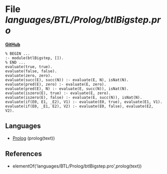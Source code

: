 # File _languages/BTL/Prolog/btlBigstep.pro_
**[GitHub](https://github.com/softlang/yas/blob/master/languages/BTL/Prolog/btlBigstep.pro)**
```
% BEGIN ...
:- module(btlBigstep, []).
% END ...
evaluate(true, true).
evaluate(false, false).
evaluate(zero, zero).
evaluate(succ(E), succ(N)) :- evaluate(E, N), isNat(N).
evaluate(pred(E), zero) :- evaluate(E, zero).
evaluate(pred(E), N) :- evaluate(E, succ(N)), isNat(N).
evaluate(iszero(E), true) :- evaluate(E, zero).
evaluate(iszero(E), false) :- evaluate(E, succ(N)), isNat(N).
evaluate(if(E0, E1, _E2), V1) :- evaluate(E0, true), evaluate(E1, V1).
evaluate(if(E0, _E1, E2), V2) :- evaluate(E0, false), evaluate(E2, V2).
```

## Languages
* [Prolog](../languages/Prolog.md) (prolog(text))

## References
* elementOf('languages/BTL/Prolog/btlBigstep.pro',prolog(text))

